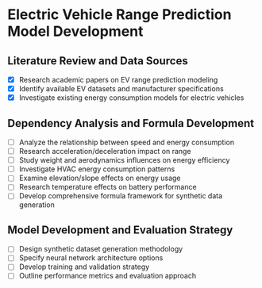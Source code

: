 # Electric Vehicle Range Prediction Model Development

## Literature Review and Data Sources
- [x] Research academic papers on EV range prediction modeling
- [x] Identify available EV datasets and manufacturer specifications
- [x] Investigate existing energy consumption models for electric vehicles

## Dependency Analysis and Formula Development
- [ ] Analyze the relationship between speed and energy consumption
- [ ] Research acceleration/deceleration impact on range
- [ ] Study weight and aerodynamics influences on energy efficiency
- [ ] Investigate HVAC energy consumption patterns
- [ ] Examine elevation/slope effects on energy usage
- [ ] Research temperature effects on battery performance
- [ ] Develop comprehensive formula framework for synthetic data generation

## Model Development and Evaluation Strategy
- [ ] Design synthetic dataset generation methodology
- [ ] Specify neural network architecture options
- [ ] Develop training and validation strategy
- [ ] Outline performance metrics and evaluation approach
